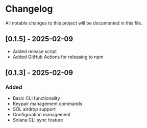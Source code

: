 # Changelog

All notable changes to this project will be documented in this file.

## [0.1.5] - 2025-02-09

- Added release script
- Added GitHub Actions for releasing to npm

## [0.1.3] - 2025-02-09

### Added

- Basic CLI functionality
- Keypair management commands
- SOL airdrop support
- Configuration management
- Solana CLI sync feature
